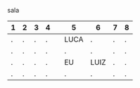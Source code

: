 sala


| 1 | 2 | 3 | 4 |  | 5 | 6 | 7 | 8 |
| --- | --- | --- | --- | --- | --- | --- | --- | --- |
| . | . | . | . |  | LUCA | . | . | . |
| . | . | . | . |  | . | . | . | . |
| . | . | . | . |  | EU | LUIZ | . | . |
| . | . | . | . |  | . | . | . | . |


